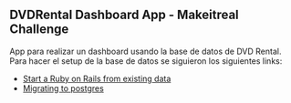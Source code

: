 ## DVDRental Dashboard App - Makeitreal Challenge

App para realizar un dashboard usando la base de datos de DVD Rental. Para hacer el setup de la base de datos se siguieron los siguientes links:

* [Start a Ruby on Rails from existing data](https://medium.com/@kitsched/starting-a-ruby-on-rails-project-from-existing-data-7dda5044c85f)
* [Migrating to postgres](http://railscasts.com/episodes/342-migrating-to-postgresql?view=asciicast)